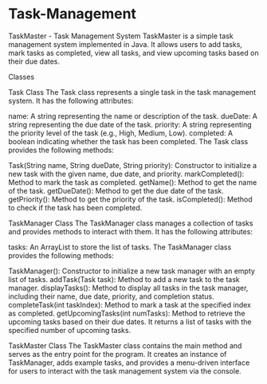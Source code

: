 # Task-Management
TaskMaster - Task Management System
TaskMaster is a simple task management system implemented in Java. It allows users to add tasks, mark tasks as completed, view all tasks, and view upcoming tasks based on their due dates.

Classes

Task Class
The Task class represents a single task in the task management system. It has the following attributes:

name: A string representing the name or description of the task.
dueDate: A string representing the due date of the task.
priority: A string representing the priority level of the task (e.g., High, Medium, Low).
completed: A boolean indicating whether the task has been completed.
The Task class provides the following methods:

Task(String name, String dueDate, String priority): Constructor to initialize a new task with the given name, due date, and priority.
markCompleted(): Method to mark the task as completed.
getName(): Method to get the name of the task.
getDueDate(): Method to get the due date of the task.
getPriority(): Method to get the priority of the task.
isCompleted(): Method to check if the task has been completed.

TaskManager Class
The TaskManager class manages a collection of tasks and provides methods to interact with them. It has the following attributes:

tasks: An ArrayList to store the list of tasks.
The TaskManager class provides the following methods:

TaskManager(): Constructor to initialize a new task manager with an empty list of tasks.
addTask(Task task): Method to add a new task to the task manager.
displayTasks(): Method to display all tasks in the task manager, including their name, due date, priority, and completion status.
completeTask(int taskIndex): Method to mark a task at the specified index as completed.
getUpcomingTasks(int numTasks): Method to retrieve the upcoming tasks based on their due dates. It returns a list of tasks with the specified number of upcoming tasks.

TaskMaster Class
The TaskMaster class contains the main method and serves as the entry point for the program. It creates an instance of TaskManager, adds example tasks, and provides a menu-driven interface for users to interact with the task management system via the console.
